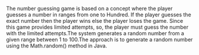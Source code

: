 The number guessing game is based on a concept where the player guesses a number in ranges from one to Hundred. If the player guesses the exact number then the player wins else the player loses the game. Since this game provides limited attempts, so, the player must guess the number with the limited attempts.The system generates a random number from a given range between 1 to 100.The approach is to generate a random number using the Math.random() method in Java.
